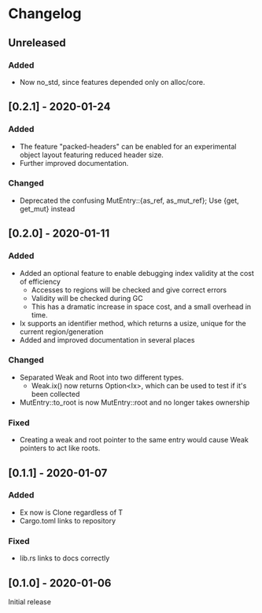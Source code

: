 # Changelog

## Unreleased

### Added
- Now no_std, since features depended only on alloc/core.

## [0.2.1] - 2020-01-24

### Added
- The feature "packed-headers" can be enabled for an experimental object layout featuring reduced header size.
- Further improved documentation.

### Changed
- Deprecated the confusing MutEntry::{as_ref, as_mut_ref}; Use {get, get_mut} instead

## [0.2.0] - 2020-01-11
### Added
- Added an optional feature to enable debugging index validity at the cost of efficiency
    + Accesses to regions will be checked and give correct errors
    + Validity will be checked during GC
    + This has a dramatic increase in space cost, and a small overhead in time.
- Ix<T> supports an identifier method, which returns a usize,
    unique for the current region/generation
- Added and improved documentation in several places

### Changed
- Separated Weak and Root into two different types.
    + Weak.ix() now returns Option<Ix<T>>, which can be used to test
      if it's been collected
- MutEntry::to_root is now MutEntry::root and no longer takes ownership

### Fixed
- Creating a weak and root pointer to the same entry would cause Weak pointers
to act like roots.

## [0.1.1] - 2020-01-07
### Added
- Ex<T> now is Clone regardless of T
- Cargo.toml links to repository
### Fixed
- lib.rs links to docs correctly

## [0.1.0] - 2020-01-06
Initial release

